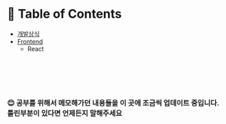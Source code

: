# 📖 Table of Contents

- [개발상식](https://github.com/keimindev/study_for_beginner/tree/main/contents/development)
- [Frontend](https://github.com/keimindev/study_for_beginner/tree/main/contents/frontend)
  - React

<br></br>
<br></br>

### 😊 공부를 위해서 메모해가던 내용들을 이 곳에 조금씩 업데이트 중입니다. 틀린부분이 있다면 언제든지 말해주세요
